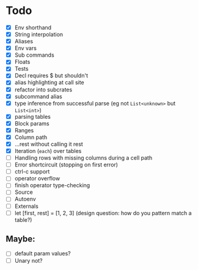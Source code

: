 # Todo
- [x] Env shorthand
- [x] String interpolation
- [x] Aliases
- [x] Env vars
- [x] Sub commands
- [x] Floats
- [x] Tests
- [x] Decl requires $ but shouldn't
- [x] alias highlighting at call site
- [x] refactor into subcrates
- [x] subcommand alias
- [x] type inference from successful parse (eg not `List<unknown>` but `List<int>`)
- [x] parsing tables
- [x] Block params
- [x] Ranges
- [x] Column path
- [x] ...rest without calling it rest
- [x] Iteration (`each`) over tables
- [ ] Handling rows with missing columns during a cell path
- [ ] Error shortcircuit (stopping on first error)
- [ ] ctrl-c support
- [ ] operator overflow
- [ ] finish operator type-checking
- [ ] Source
- [ ] Autoenv
- [ ] Externals
- [ ] let [first, rest] = [1, 2, 3] (design question: how do you pattern match a table?)
  
## Maybe: 
- [ ] default param values?
- [ ] Unary not?
